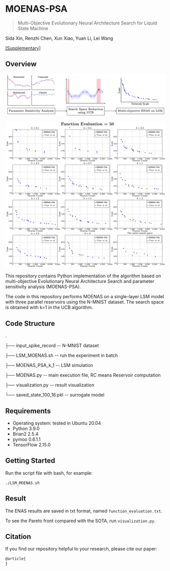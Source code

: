 # MOENAS-PSA
> Multi-Objective Evolutionary Neural Architecture Search for Liquid State Machine

Sida Xin, Renzhi Chen, Xun Xiao, Yuan Li, Lei Wang

[[Supplementary]](doc/supplemental.pdf)
## Overview
<!-- ![](images/flowchart.png) -->
<img src="images/flowchart.png" width="670">

![](doc/PF_generate.gif)

This repository contains Python implementation of the algorithm based on multi-objective Evolutionary Neural Architecture Search and parameter sensitivity analysis (MOENAS-PSA).

The code in this repository performs MOENAS on a single-layer LSM model with three parallel reservoirs using the N-MNIST dataset. The search space is obtained with k=1 in the UCB algorithm.  
## Code Structure
.

├── input_spike_record -- N-MNIST dataset

├── LSM_MOENAS.sh -- run the experiment in batch

├── MOENAS_PSA_k_1 -- LSM simulation

├── MOENAS.py -- main execution file, RC means Reservoir computation

├── visualization.py -- result visualization

└── saved_state_100_16.pkl -- surrogate model
## Requirements
- Operating system: tested in Ubuntu 20.04
- Python 3.9.0
- Brian2 2.5.4
- pymoo 0.6.1.1
- TensorFlow 2.15.0

## Getting Started
Run the script file with bash, for example:
```
./LSM_MOENAS.sh
```
## Result
The ENAS results are saved in txt format, named `function_evaluation.txt`.

To see the Pareto front compared with the SOTA, run `visualization.py`.
## Citation
If you find our repository helpful to your research, please cite our paper:
```
@article{
}
```



